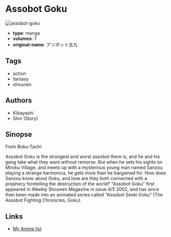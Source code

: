 # Assobot Goku

![assobot-goku](https://cdn.myanimelist.net/images/manga/1/17570.jpg)

-   **type**: manga
-   **volumes**: 7
-   **original-name**: アソボット五九

## Tags

-   action
-   fantasy
-   shounen

## Authors

-   Kibayashi
-   Shin (Story)

## Sinopse

From Boku-Tachi:

Assobot Goku is the strongest and worst assobot there is, and he and his gang take what they want without remorse. But when he sets his sights on Miroku Village, and meets up with a mysterious young man named Sanzou playing a strange harmonica, he gets more than he bargained for. How does Sanzou know about Goku, and how are they both connected with a prophecy foretelling the destruction of the world? "Assobot Goku" first appeared in Weekly Shounen Magazine in issue 4/5 2002, and has since then been made into an animated series called "Assobot Senki Goku" (The Assobot Fighting Chronicles, Goku).

## Links

-   [My Anime list](https://myanimelist.net/manga/12651/Assobot_Goku)
